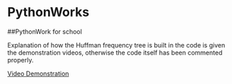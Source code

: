 # PythonWorks

##PythonWork for school

Explanation of how the Huffman frequency tree is built in the code is given the demonstration videos, otherwise the code itself has been commented properly. 

[Video Demonstration](https://www.youtube.com/watch?v=_H5GAiPVzyo)
